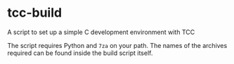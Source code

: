 # tcc-build
A script to set up a simple C development environment with TCC

The script requires Python and `7za` on your path.  The names of the archives required can be
found inside the build script itself.
